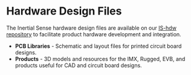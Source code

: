 # Hardware Design Files

The Inertial Sense hardware design files are available on our [IS-hdw repository](https://github.com/inertialsense/IS-hdw) to facilitate product hardware development and integration.

- **PCB Libraries** - Schematic and layout files for printed circuit board designs.
- **Products** - 3D models and resources for the IMX, Rugged, EVB, and products useful for CAD and circuit board designs.